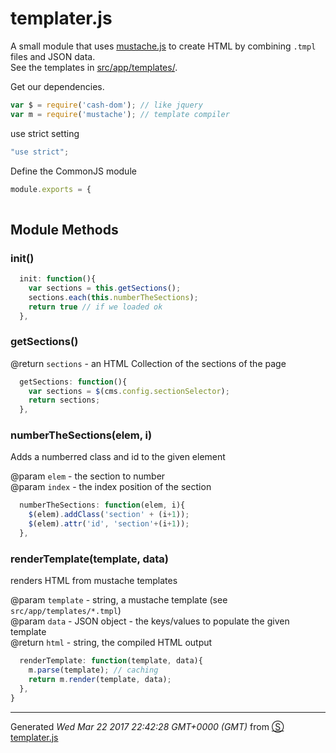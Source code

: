 # templater.js
A small module that uses [mustache.js](https://www.npmjs.com/package/mustache) to create HTML by combining 
`.tmpl` files and JSON data.  
See the templates in [src/app/templates/](https://github.com/sc0ttj/Project/tree/master/src/app/templates).

Get our dependencies.
```js
var $ = require('cash-dom'); // like jquery
var m = require('mustache'); // template compiler

```
use strict setting
```js
"use strict";

```
Define the CommonJS module
```js
module.exports = {
  
```
## Module Methods

### init()

```js
  init: function(){
    var sections = this.getSections();
    sections.each(this.numberTheSections);
    return true // if we loaded ok
  },

```
### getSections()

@return `sections`    - an HTML Collection of the sections of the page
```js
  getSections: function(){
    var sections = $(cms.config.sectionSelector);
    return sections;
  },

```
### numberTheSections(elem, i)
Adds a numberred class and id to the given element

@param `elem` - the section to number  
@param `index` - the index position of the section
```js
  numberTheSections: function(elem, i){
    $(elem).addClass('section' + (i+1));
    $(elem).attr('id', 'section'+(i+1));
  },

```
### renderTemplate(template, data)
renders HTML from mustache templates

@param `template` - string, a mustache template (see `src/app/templates/*.tmpl`)  
@param `data`     - JSON object - the keys/values to populate the given template  
@return `html`    - string, the compiled HTML output  
```js
  renderTemplate: function(template, data){
    m.parse(template); // caching
    return m.render(template, data);
  },
}
```
------------------------
Generated _Wed Mar 22 2017 22:42:28 GMT+0000 (GMT)_ from [&#x24C8; templater.js](templater.js "View in source")


